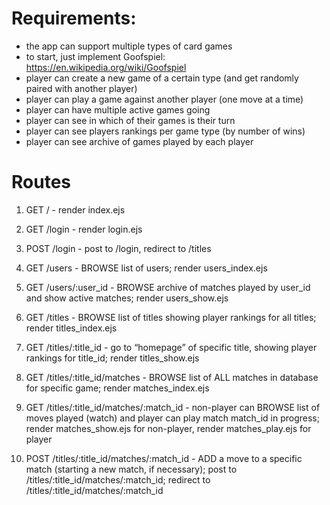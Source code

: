# Requirements:
- the app can support multiple types of card games
- to start, just implement Goofspiel: https://en.wikipedia.org/wiki/Goofspiel
- player can create a new game of a certain type (and get randomly paired with another player)
- player can play a game against another player (one move at a time)
- player can have multiple active games going
- player can see in which of their games is their turn
- player can see players rankings per game type (by number of wins)
- player can see archive of games played by each player

# Routes

1. GET / - render index.ejs

2. GET /login - render login.ejs

3. POST /login - post to /login, redirect to /titles

4. GET /users - BROWSE list of users; render users_index.ejs

5. GET /users/:user_id - BROWSE archive of matches played by user_id and show active matches; render users_show.ejs

6. GET /titles - BROWSE list of titles showing player rankings for all titles; render titles_index.ejs

7. GET /titles/:title_id - go to “homepage” of specific title, showing player rankings for title_id; render titles_show.ejs

8. GET /titles/:title_id/matches - BROWSE list of ALL matches in database for specific game; render matches_index.ejs

9. GET /titles/:title_id/matches/:match_id - non-player can BROWSE list of moves played (watch) and player can play match match_id in progress; render matches_show.ejs for non-player, render matches_play.ejs for player

10. POST /titles/:title_id/matches/:match_id - ADD a move to a specific match (starting a new match, if necessary); post to /titles/:title_id/matches/:match_id; redirect to /titles/:title_id/matches/:match_id
